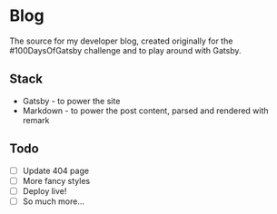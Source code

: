 # Blog

The source for my developer blog, created originally for the #100DaysOfGatsby challenge and to play around with Gatsby.

## Stack
- Gatsby - to power the site
- Markdown - to power the post content, parsed and rendered with remark

## Todo
* [ ] Update 404 page
* [ ] More fancy styles
* [ ] Deploy live!
* [ ] So much more...